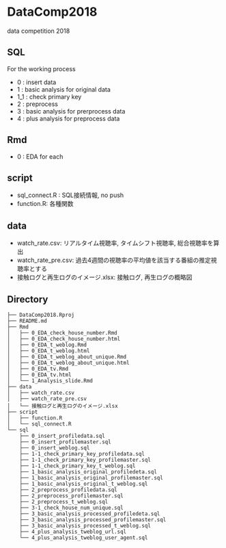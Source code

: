 # DataComp2018
data competition 2018

## SQL

For the working process

- 0 : insert data
- 1 : basic analysis for original data
- 1_1 : check primary key
- 2 : preprocess
- 3 : basic analysis for prerprocess data
- 4 : plus analysis for preprocess data

## Rmd

- 0 : EDA for each

## script
 
- sql_connect.R : SQL接続情報, no push
- function.R: 各種関数
## data

- watch_rate.csv: リアルタイム視聴率, タイムシフト視聴率, 総合視聴率を算出　
- watch_rate_pre.csv: 過去4週間の視聴率の平均値を該当する番組の推定視聴率とする
- 接触ログと再生ログのイメージ.xlsx: 接触ログ, 再生ログの概略図

## Directory

```
├── DataComp2018.Rproj
├── README.md
├── Rmd
│   ├── 0_EDA_check_house_number.Rmd
│   ├── 0_EDA_check_house_number.html
│   ├── 0_EDA_t_weblog.Rmd
│   ├── 0_EDA_t_weblog.html
│   ├── 0_EDA_t_weblog_about_unique.Rmd
│   ├── 0_EDA_t_weblog_about_unique.html
│   ├── 0_EDA_tv.Rmd
│   ├── 0_EDA_tv.html
│   └── 1_Analysis_slide.Rmd
├── data
│   ├── watch_rate.csv
│   ├── watch_rate_pre.csv
│   └── 接触ログと再生ログのイメージ.xlsx
├── script
│   ├── function.R
│   └── sql_connect.R
└── sql
    ├── 0_insert_profiledata.sql
    ├── 0_insert_profilemaster.sql
    ├── 0_insert_weblog.sql
    ├── 1-1_check_primary_key_profiledata.sql
    ├── 1-1_check_primary_key_profilemaster.sql
    ├── 1-1_check_primary_key_t_weblog.sql
    ├── 1_basic_analysis_original_profiledeta.sql
    ├── 1_basic_analysis_original_profilemaster.sql
    ├── 1_basic_analysis_original_t_weblog.sql
    ├── 2_preprocess_profiledata.sql
    ├── 2_preprocess_profilemaster.sql
    ├── 2_preprocess_t_weblog.sql
    ├── 3-1_check_house_num_unique.sql
    ├── 3_basic_analysis_processed_profiledeta.sql
    ├── 3_basic_analysis_processed_profilemaster.sql
    ├── 3_basic_analysis_processed_t_weblog.sql
    ├── 4_plus_analysis_tweblog_url.sql
    └── 4_plus_analysis_tweblog_user_agent.sql
```
